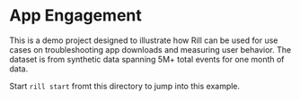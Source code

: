 # App Engagement

This is a demo project designed to illustrate how Rill can be used for use cases on troubleshooting app downloads and measuring user behavior. The dataset is from synthetic data spanning 5M+ total events for one month of data.


Start `rill start` fromt this directory to jump into this example.
